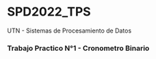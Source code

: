 # SPD2022_TPS
UTN - Sistemas de Procesamiento de Datos
### Trabajo Practico N°1 - Cronometro Binario
